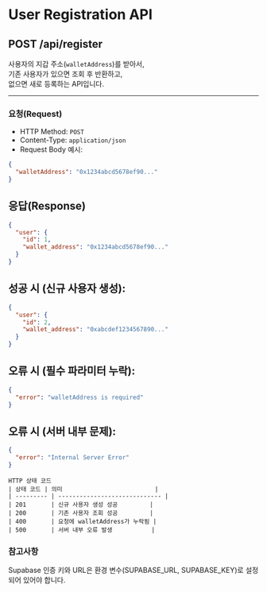 # User Registration API

## POST /api/register

사용자의 지갑 주소(`walletAddress`)를 받아서,  
기존 사용자가 있으면 조회 후 반환하고,  
없으면 새로 등록하는 API입니다.

---

### 요청(Request)

- HTTP Method: `POST`
- Content-Type: `application/json`
- Request Body 예시:

```json
{
  "walletAddress": "0x1234abcd5678ef90..."
}
```

## 응답(Response)

```json
{
  "user": {
    "id": 1,
    "wallet_address": "0x1234abcd5678ef90..."
  }
}
```

## 성공 시 (신규 사용자 생성):

```json
{
  "user": {
    "id": 2,
    "wallet_address": "0xabcdef1234567890..."
  }
}
```

## 오류 시 (필수 파라미터 누락):

```json
{
  "error": "walletAddress is required"
}
```

## 오류 시 (서버 내부 문제):

```json
{
  "error": "Internal Server Error"
}
```

```
HTTP 상태 코드
| 상태 코드 | 의미                          |
| --------- | ----------------------------- |
| 201       | 신규 사용자 생성 성공         |
| 200       | 기존 사용자 조회 성공         |
| 400       | 요청에 walletAddress가 누락됨 |
| 500       | 서버 내부 오류 발생           |
```

### 참고사항

Supabase 인증 키와 URL은 환경 변수(SUPABASE_URL, SUPABASE_KEY)로 설정되어 있어야 합니다.
